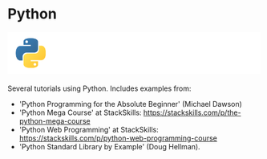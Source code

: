# Python
![Python Logo](img/python.png)
<br>
<br>
Several tutorials using Python. Includes examples from:
 - 'Python Programming for the Absolute Beginner' (Michael Dawson)
 - 'Python Mega Course' at StackSkills: https://stackskills.com/p/the-python-mega-course
 - 'Python Web Programming' at StackSkills: https://stackskills.com/p/python-web-programming-course
 - 'Python Standard Library by Example' (Doug Hellman).


